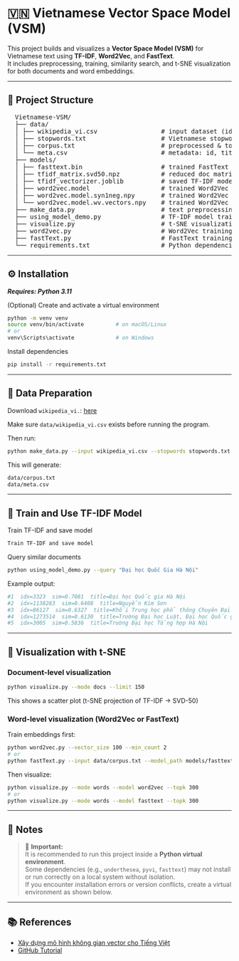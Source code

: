 # 🇻🇳 Vietnamese Vector Space Model (VSM)

This project builds and visualizes a **Vector Space Model (VSM)** for Vietnamese text using **TF-IDF**, **Word2Vec**, and **FastText**.  
It includes preprocessing, training, similarity search, and t-SNE visualization for both documents and word embeddings.

---

## 🧩 Project Structure
<pre>
  Vietnamese-VSM/
  ├── data/
  │ ├── wikipedia_vi.csv                 # input dataset (id, title, text)
  │ ├── stopwords.txt                    # Vietnamese stopword list
  │ ├── corpus.txt                       # preprocessed & tokenized text (auto-generated)
  │ └── meta.csv                         # metadata: id, title (auto-generated)
  ├── models/
  │ ├── fasttext.bin                     # trained FastText embeddings
  │ ├── tfidf_matrix.svd50.npz           # reduced doc matrix (SVD 50)
  │ ├── tfidf_vectorizer.joblib          # saved TF-IDF model
  │ ├── word2vec.model                   # trained Word2Vec embeddings
  │ ├── word2vec.model.syn1neg.npy       # trained Word2Vec embeddings
  │ └── word2vec.model.wv.vectors.npy    # trained Word2Vec embeddings
  ├── make_data.py                       # text preprocessing & corpus generation
  ├── using_model_demo.py                # TF-IDF model training & similarity search
  ├── visualize.py                       # t-SNE visualization for docs or words
  ├── word2vec.py                        # Word2Vec training
  ├── fastText.py                        # FastText training
  └── requirements.txt                   # Python dependencies
</pre>

---

## ⚙️ Installation

**_Requires: Python 3.11_**

(Optional) Create and activate a virtual environment 

```bash
python -m venv venv
source venv/bin/activate          # on macOS/Linux
# or
venv\Scripts\activate             # on Windows
```

Install dependencies
```bash
pip install -r requirements.txt
```

---

## 📘 Data Preparation

Download `wikipedia_vi.`: [here](https://drive.google.com/file/d/1_gFXaM3vFplPnyJGsV1QY5gqgtFjArdg/view?usp=sharing)

Make sure `data/wikipedia_vi.csv` exists before running the program.

Then run:
```bash
python make_data.py --input wikipedia_vi.csv --stopwords stopwords.txt
```
This will generate:
```bash
data/corpus.txt
data/meta.csv
```

---

## 🧠 Train and Use TF-IDF Model

Train TF-IDF and save model
```bash
Train TF-IDF and save model
```

Query similar documents
```bash
python using_model_demo.py --query "Đại học Quốc Gia Hà Nội"
```
Example output:
```bash
#1  idx=3323  sim=0.7081  title=Đại học Quốc gia Hà Nội
#2  idx=1138283  sim=0.6408  title=Nguyễn Kim Sơn
#3  idx=86127  sim=0.6327  title=Khối Trung học phổ thông Chuyên Đại học Quốc gia Hà Nội
#4  idx=1273514  sim=0.6130  title=Trường Đại học Luật, Đại học Quốc gia Hà Nội
#5  idx=3005  sim=0.5836  title=Trường Đại học Tổng hợp Hà Nội
```

---

## 🌈 Visualization with t-SNE

### Document-level visualization
```bash
python visualize.py --mode docs --limit 150
```

This shows a scatter plot (t-SNE projection of TF-IDF → SVD-50)

### Word-level visualization (Word2Vec or FastText)

Train embeddings first:
```bash
python word2vec.py --vector_size 100 --min_count 2
# or
python fastText.py --input data/corpus.txt --model_path models/fasttext.bin
```

Then visualize:
```bash
python visualize.py --mode words --model word2vec --topk 300
# or
python visualize.py --mode words --model fasttext --topk 300
```

---

## 📝 Notes

> 🧠 **Important:**  
> It is recommended to run this project inside a **Python virtual environment**.  
> Some dependencies (e.g., `underthesea`, `pyvi`, `fasttext`) may not install or run correctly on a local system without isolation.  
> If you encounter installation errors or version conflicts, create a virtual environment as shown below.
> 
---

## 📚 References

* [Xây dựng mô hình không gian vector cho Tiếng Việt](https://viblo.asia/p/xay-dung-mo-hinh-khong-gian-vector-cho-tieng-viet-GrLZDXr2Zk0)
* [GitHub Tutorial](https://github.com/quangph-1686/FramgiaBlog/tree/master/Blog01_Word_embedding)


